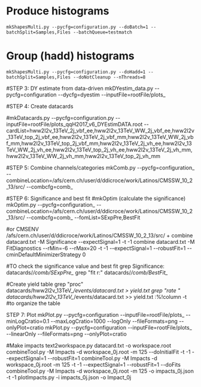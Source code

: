# Produce histograms

    mkShapesMulti.py --pycfg=configuration.py --doBatch=1 --batchSplit=Samples,Files --batchQueue=testmatch

# Group (hadd) histograms

    mkShapesMulti.py --pycfg=configuration.py --doHadd=1 --batchSplit=Samples,Files --doNotCleanup --nThreads=8

#STEP 3: DY estimate from data-driven
mkDYestim_data.py --pycfg=configuration --dycfg=dyestim --inputFile=rootFile/plots_

#STEP 4: Create datacards

#mkDatacards.py --pycfg=configuration.py --inputFile=rootFile/plots_qqH2017_v6_DYEstimDATA.root --cardList=hww2l2v_13TeV_2j_vbf_ee,hww2l2v_13TeV_WW_2j_vbf_ee,hww2l2v_13TeV_top_2j_vbf_ee,hww2l2v_13TeV_2j_vbf_mm,hww2l2v_13TeV_WW_2j_vbf_mm,hww2l2v_13TeV_top_2j_vbf_mm,hww2l2v_13TeV_2j_vh_ee,hww2l2v_13TeV_WW_2j_vh_ee,hww2l2v_13TeV_top_2j_vh_ee,hww2l2v_13TeV_2j_vh_mm,hww2l2v_13TeV_WW_2j_vh_mm,hww2l2v_13TeV_top_2j_vh_mm

#STEP 5: Combine channels/categories
mkComb.py --pycfg=configuration_ --combineLocation=/afs/cern.ch/user/d/ddicroce/work/Latinos/CMSSW_10_2_13/src/ --combcfg=comb_

#STEP 6: Significance and best fit
#mkOptim (calculate the significance)
mkOptim.py --pycfg=configuration_ --combineLocation=/afs/cern.ch/user/d/ddicroce/work/Latinos/CMSSW_10_2_13/src/ --combcfg=comb_ --fomList=SExpPre,BestFit

#or CMSENV /afs/cern.ch/user/d/ddicroce/work/Latinos/CMSSW_10_2_13/src/ +
combine datacard.txt -M Significance --expectSignal=1 -t -1
combine datacard.txt -M FitDiagnostics  --rMin=-6 --rMax=20 -t -1 --expectSignal=1 --robustFit=1 --cminDefaultMinimizerStrategy 0

#TO check the significance value and best fit 
grep Significance: datacards/*/comb/SExpPre_*
grep "fit r:" datacards/*/comb/BestFit_*

#Create yield table
grep "proc" datacards/hww2l2v_13TeV_*/events/datacard.txt > yield.txt
grep "rate " datacards/hww2l2v_13TeV_*/events/datacard.txt >> yield.txt
:%!column -t #to organize the table

STEP 7: Plot
mkPlot.py --pycfg=configuration --inputFile=rootFile/plots_ --minLogCratio=0.1 --maxLogCratio=1000 --logOnly --fileFormats=png --onlyPlot=cratio
mkPlot.py --pycfg=configuration --inputFile=rootFile/plots_ --linearOnly --fileFormats=png --onlyPlot=cratio

#Make impacts
text2workspace.py datacard.txt -o workspace.root
combineTool.py -M Impacts -d workspace_0j.root -m 125 --doInitialFit -t -1 --expectSignal=1 --robustFit=1
combineTool.py -M Impacts -d workspace_0j.root -m 125 -t -1 --expectSignal=1 --robustFit=1 --doFits
combineTool.py -M Impacts -d workspace_0j.root -m 125 -o impacts_0j.json -t -1
plotImpacts.py -i impacts_0j.json -o Impact_0j
